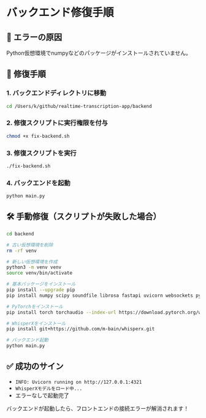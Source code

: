 # バックエンド修復手順

## 🚨 エラーの原因
Python仮想環境でnumpyなどのパッケージがインストールされていません。

## 🔧 修復手順

### 1. バックエンドディレクトリに移動
```bash
cd /Users/k/github/realtime-transcription-app/backend
```

### 2. 修復スクリプトに実行権限を付与
```bash
chmod +x fix-backend.sh
```

### 3. 修復スクリプトを実行
```bash
./fix-backend.sh
```

### 4. バックエンドを起動
```bash
python main.py
```

## 🛠 手動修復（スクリプトが失敗した場合）

```bash
cd backend

# 古い仮想環境を削除
rm -rf venv

# 新しい仮想環境を作成
python3 -m venv venv
source venv/bin/activate

# 基本パッケージをインストール
pip install --upgrade pip
pip install numpy scipy soundfile librosa fastapi uvicorn websockets python-multipart pydantic

# PyTorchをインストール
pip install torch torchaudio --index-url https://download.pytorch.org/whl/cpu

# WhisperXをインストール
pip install git+https://github.com/m-bain/whisperx.git

# バックエンド起動
python main.py
```

## ✅ 成功のサイン
- `INFO: Uvicorn running on http://127.0.0.1:4321`
- `WhisperXモデルをロード中...`
- エラーなしで起動完了

バックエンドが起動したら、フロントエンドの接続エラーが解消されます！
